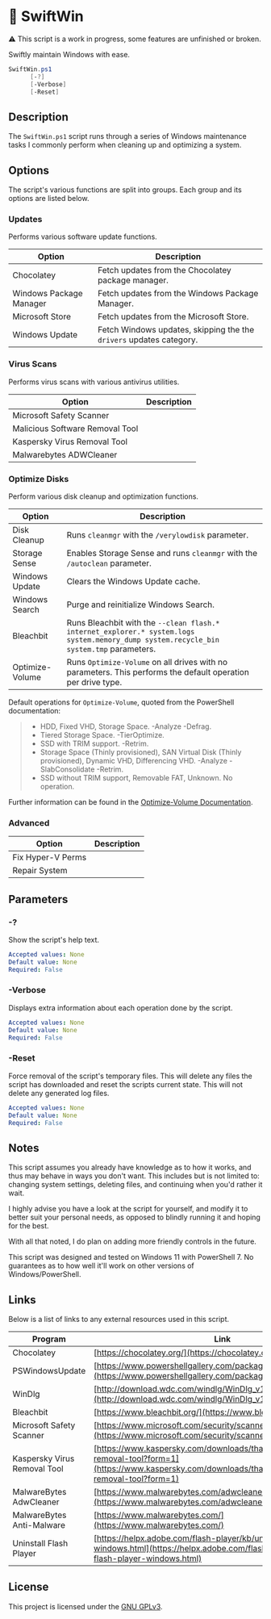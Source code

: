 # 🔮 SwiftWin

⚠️ This script is a work in progress, some features are unfinished or broken.

Swiftly maintain Windows with ease.

```powershell
SwiftWin.ps1
      [-?]
      [-Verbose]
      [-Reset]
```

## Description

The `SwiftWin.ps1` script runs through a series of Windows maintenance tasks I commonly perform when cleaning up and optimizing a system.

## Options

The script's various functions are split into groups. Each group and its options are listed below.

### Updates

Performs various software update functions.

| Option                  | Description                                                         |
| ----------------------- | ------------------------------------------------------------------- |
| Chocolatey              | Fetch updates from the Chocolatey package manager.                  |
| Windows Package Manager | Fetch updates from the Windows Package Manager.                     |
| Microsoft Store         | Fetch updates from the Microsoft Store.                             |
| Windows Update          | Fetch Windows updates, skipping the the `drivers` updates category. |

### Virus Scans

Performs virus scans with various antivirus utilities.

| Option                          | Description |
| ------------------------------- | ----------- |
| Microsoft Safety Scanner        |             |
| Malicious Software Removal Tool |             |
| Kaspersky Virus Removal Tool    |             |
| Malwarebytes ADWCleaner         |             |

### Optimize Disks

Perform various disk cleanup and optimization functions.

| Option          | Description                                                                                                                            |
| --------------- | -------------------------------------------------------------------------------------------------------------------------------------- |
| Disk Cleanup    | Runs `cleanmgr` with the `/verylowdisk` parameter.                                                                                     |
| Storage Sense   | Enables Storage Sense and runs `cleanmgr` with the `/autoclean` parameter.                                                             |
| Windows Update  | Clears the Windows Update cache.                                                                                                       |
| Windows Search  | Purge and reinitialize Windows Search.                                                                                                 |
| Bleachbit       | Runs Bleachbit with the `--clean flash.* internet_explorer.* system.logs system.memory_dump system.recycle_bin system.tmp` parameters. |
| Optimize-Volume | Runs `Optimize-Volume` on all drives with no parameters. This performs the default operation per drive type.                           |

Default operations for `Optimize-Volume`, quoted from the PowerShell documentation:

> - HDD, Fixed VHD, Storage Space. -Analyze -Defrag.
> - Tiered Storage Space. -TierOptimize.
> - SSD with TRIM support. -Retrim.
> - Storage Space (Thinly provisioned), SAN Virtual Disk (Thinly provisioned), Dynamic VHD, Differencing VHD. -Analyze -SlabConsolidate -Retrim.
> - SSD without TRIM support, Removable FAT, Unknown. No operation.

Further information can be found in the [Optimize-Volume Documentation](https://docs.microsoft.com/en-us/powershell/module/storage/optimize-volume).

### Advanced

| Option            | Description |
| ----------------- | ----------- |
| Fix Hyper-V Perms |             |
| Repair System     |             |

## Parameters

### -?

Show the script's help text.

```yaml
Accepted values: None
Default value: None
Required: False
```

### -Verbose

Displays extra information about each operation done by the script.

```yaml
Accepted values: None
Default value: None
Required: False
```

### -Reset

Force removal of the script's temporary files. This will delete any files the script has downloaded and reset the scripts current state. This will not delete any generated log files.

```yaml
Accepted values: None
Default value: None
Required: False
```

## Notes

This script assumes you already have knowledge as to how it works, and thus may behave in ways you don't want. This includes but is not limited to: changing system settings, deleting files, and continuing when you'd rather it wait.

I highly advise you have a look at the script for yourself, and modify it to better suit your personal needs, as opposed to blindly running it and hoping for the best.

With all that noted, I do plan on adding more friendly controls in the future.

This script was designed and tested on Windows 11 with PowerShell 7. No guarantees as to how well it'll work on other versions of Windows/PowerShell.

## Links

Below is a list of links to any external resources used in this script.

| Program                      | Link                                                                                                                                                         |
| ---------------------------- | ------------------------------------------------------------------------------------------------------------------------------------------------------------ |
| Chocolatey                   | [https://chocolatey.org/](https://chocolatey.org/)                                                                                                           |
| PSWindowsUpdate              | [https://www.powershellgallery.com/packages/PSWindowsUpdate](https://www.powershellgallery.com/packages/PSWindowsUpdate)                                     |
| WinDlg                       | [http://download.wdc.com/windlg/WinDlg_v1_29.zip](http://download.wdc.com/windlg/WinDlg_v1_29.zip)                                                           |
| Bleachbit                    | [https://www.bleachbit.org/](https://www.bleachbit.org/)                                                                                                     |
| Microsoft Safety Scanner     | [https://www.microsoft.com/security/scanner/en-us/default.aspx](https://www.microsoft.com/security/scanner/en-us/default.aspx)                               |
| Kaspersky Virus Removal Tool | [https://www.kaspersky.com/downloads/thank-you/free-virus-removal-tool?form=1](https://www.kaspersky.com/downloads/thank-you/free-virus-removal-tool?form=1) |
| MalwareBytes AdwCleaner      | [https://www.malwarebytes.com/adwcleaner/](https://www.malwarebytes.com/adwcleaner/)                                                                         |
| MalwareBytes Anti-Malware    | [https://www.malwarebytes.com/](https://www.malwarebytes.com/)                                                                                               |
| Uninstall Flash Player       | [https://helpx.adobe.com/flash-player/kb/uninstall-flash-player-windows.html](https://helpx.adobe.com/flash-player/kb/uninstall-flash-player-windows.html)   |

## License

This project is licensed under the [GNU GPLv3](./LICENSE).
